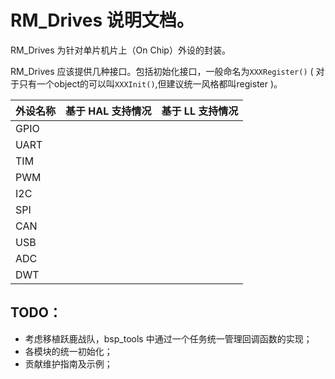 # RM_Drives 说明文档。

RM_Drives 为针对单片机片上（On Chip）外设的封装。

RM_Drives 应该提供几种接口。包括初始化接口，一般命名为`XXXRegister()` ( 对于只有一个object的可以叫`XXXInit()`,但建议统一风格都叫register )。

| 外设名称 | 基于 HAL 支持情况 | 基于 LL 支持情况 |
| -------- | ----------------- | ---------------- |
| GPIO     |                   |                  |
| UART     |                   |                  |
| TIM      |                   |                  |
| PWM      |                   |                  |
| I2C      |                   |                  |
| SPI      |                   |                  |
| CAN      |                   |                  |
| USB      |                   |                  |
| ADC      |                   |                  |
| DWT      |                   |                  |

## TODO：

- 考虑移植跃鹿战队，bsp_tools 中通过一个任务统一管理回调函数的实现；
- 各模块的统一初始化；
- 贡献维护指南及示例；